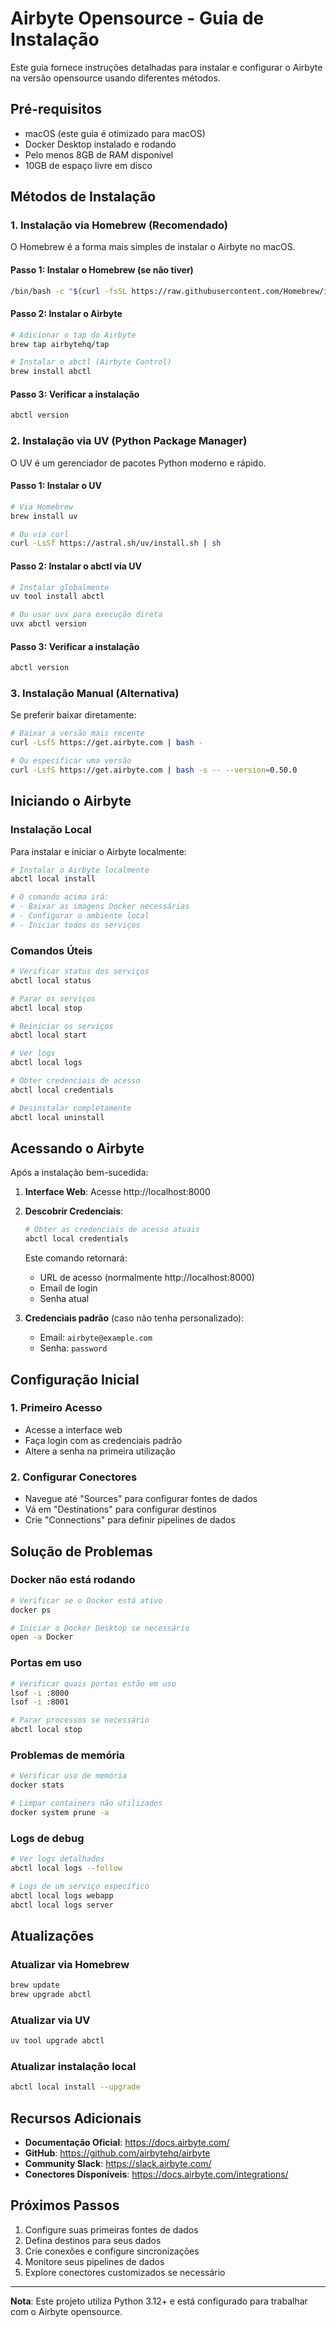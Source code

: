 # Airbyte Opensource - Guia de Instalação

Este guia fornece instruções detalhadas para instalar e configurar o Airbyte na versão opensource usando diferentes métodos.

## Pré-requisitos

- macOS (este guia é otimizado para macOS)
- Docker Desktop instalado e rodando
- Pelo menos 8GB de RAM disponível
- 10GB de espaço livre em disco

## Métodos de Instalação

### 1. Instalação via Homebrew (Recomendado)

O Homebrew é a forma mais simples de instalar o Airbyte no macOS.

#### Passo 1: Instalar o Homebrew (se não tiver)
```bash
/bin/bash -c "$(curl -fsSL https://raw.githubusercontent.com/Homebrew/install/HEAD/install.sh)"
```

#### Passo 2: Instalar o Airbyte
```bash
# Adicionar o tap do Airbyte
brew tap airbytehq/tap

# Instalar o abctl (Airbyte Control)
brew install abctl
```

#### Passo 3: Verificar a instalação
```bash
abctl version
```

### 2. Instalação via UV (Python Package Manager)

O UV é um gerenciador de pacotes Python moderno e rápido.

#### Passo 1: Instalar o UV
```bash
# Via Homebrew
brew install uv

# Ou via curl
curl -LsSf https://astral.sh/uv/install.sh | sh
```

#### Passo 2: Instalar o abctl via UV
```bash
# Instalar globalmente
uv tool install abctl

# Ou usar uvx para execução direta
uvx abctl version
```

#### Passo 3: Verificar a instalação
```bash
abctl version
```

### 3. Instalação Manual (Alternativa)

Se preferir baixar diretamente:

```bash
# Baixar a versão mais recente
curl -LsfS https://get.airbyte.com | bash -

# Ou especificar uma versão
curl -LsfS https://get.airbyte.com | bash -s -- --version=0.50.0
```

## Iniciando o Airbyte

### Instalação Local

Para instalar e iniciar o Airbyte localmente:

```bash
# Instalar o Airbyte localmente
abctl local install

# O comando acima irá:
# - Baixar as imagens Docker necessárias
# - Configurar o ambiente local
# - Iniciar todos os serviços
```

### Comandos Úteis

```bash
# Verificar status dos serviços
abctl local status

# Parar os serviços
abctl local stop

# Reiniciar os serviços
abctl local start

# Ver logs
abctl local logs

# Obter credenciais de acesso
abctl local credentials

# Desinstalar completamente
abctl local uninstall
```

## Acessando o Airbyte

Após a instalação bem-sucedida:

1. **Interface Web**: Acesse http://localhost:8000

2. **Descobrir Credenciais**:
   ```bash
   # Obter as credenciais de acesso atuais
   abctl local credentials
   ```
   
   Este comando retornará:
   - URL de acesso (normalmente http://localhost:8000)
   - Email de login
   - Senha atual

3. **Credenciais padrão** (caso não tenha personalizado):
   - Email: `airbyte@example.com`
   - Senha: `password`

## Configuração Inicial

### 1. Primeiro Acesso
- Acesse a interface web
- Faça login com as credenciais padrão
- Altere a senha na primeira utilização

### 2. Configurar Conectores
- Navegue até "Sources" para configurar fontes de dados
- Vá em "Destinations" para configurar destinos
- Crie "Connections" para definir pipelines de dados

## Solução de Problemas

### Docker não está rodando
```bash
# Verificar se o Docker está ativo
docker ps

# Iniciar o Docker Desktop se necessário
open -a Docker
```

### Portas em uso
```bash
# Verificar quais portas estão em uso
lsof -i :8000
lsof -i :8001

# Parar processos se necessário
abctl local stop
```

### Problemas de memória
```bash
# Verificar uso de memória
docker stats

# Limpar containers não utilizados
docker system prune -a
```

### Logs de debug
```bash
# Ver logs detalhados
abctl local logs --follow

# Logs de um serviço específico
abctl local logs webapp
abctl local logs server
```

## Atualizações

### Atualizar via Homebrew
```bash
brew update
brew upgrade abctl
```

### Atualizar via UV
```bash
uv tool upgrade abctl
```

### Atualizar instalação local
```bash
abctl local install --upgrade
```

## Recursos Adicionais

- **Documentação Oficial**: https://docs.airbyte.com/
- **GitHub**: https://github.com/airbytehq/airbyte
- **Community Slack**: https://slack.airbyte.com/
- **Conectores Disponíveis**: https://docs.airbyte.com/integrations/

## Próximos Passos

1. Configure suas primeiras fontes de dados
2. Defina destinos para seus dados
3. Crie conexões e configure sincronizações
4. Monitore seus pipelines de dados
5. Explore conectores customizados se necessário

---

**Nota**: Este projeto utiliza Python 3.12+ e está configurado para trabalhar com o Airbyte opensource.